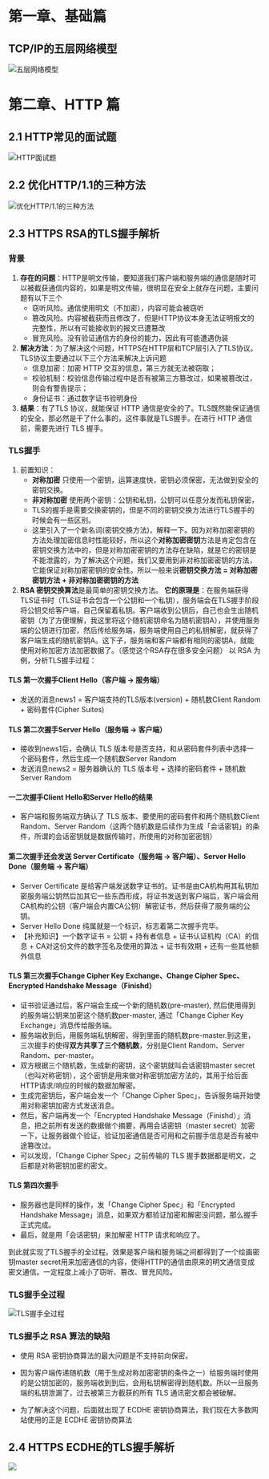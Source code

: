 # 第一章、基础篇
## TCP/IP的五层网络模型
![五层网络模型](https://cdn.jsdelivr.net/gh/jsdevin/imgBed/img/202205142140282.png)

# 第二章、HTTP 篇
## 2.1 HTTP常见的面试题  
![HTTP面试题](https://cdn.jsdelivr.net/gh/jsdevin/imgBed/img/202205142141973.png)

## 2.2 优化HTTP/1.1的三种方法
![优化HTTP/1.1的三种方法](https://cdn.jsdelivr.net/gh/jsdevin/imgBed/img/202205142141818.png)

## 2.3 HTTPS RSA的TLS握手解析
### 背景
1. **存在的问题**：HTTP是明文传输，要知道我们客户端和服务端的通信是随时可以被截获通信内容的，如果是明文传输，很明显在安全上就存在问题，主要问题有以下三个
    - 窃听风险。通信使⽤明⽂（不加密），内容可能会被窃听
    - 篡改风险。内容被截获而且修改了，但是HTTP协议本身⽆法证明报⽂的完整性，所以有可能接收到的报文已遭篡改
    - 冒充风险。没有验证通信⽅的身份的能力，因此有可能遭遇伪装  
2. **解决方法**：为了解决这个问题，HTTPS在HTTP层和TCP层引入了TLS协议。TLS协议主要通过以下三个方法来解决上诉问题
    - 信息加密：加密 HTTP 交互的信息，第三⽅就⽆法被窃取；
    - 校验机制：校验信息传输过程中是否有被第三⽅篡改过，如果被篡改过，则会有警告提示；
    - 身份证书：通过数字证书验明身份
3. **结果**：有了TLS 协议，就能保证 HTTP 通信是安全的了。TLS既然能保证通信的安全，那必然是干了什么事的，这件事就是TLS握手。在进⾏ HTTP 通信前，需要先进⾏ TLS 握⼿。

### TLS握手
1. 前置知识：
   - **对称加密** 只使用一个密钥，运算速度快，密钥必须保密，无法做到安全的密钥交换。
   - **非对称加密** 使用两个密钥：公钥和私钥，公钥可以任意分发而私钥保密，
   - TLS的握手是需要交换密钥的，但是不同的密钥交换方法进行TLS握手的时候会有一些区别。  
   - 这里引入了一个新名词(密钥交换方法)，解释一下。因为对称加密密钥的方法处理加密信息时性能较好，所以这个**对称加密密钥**方法是肯定包含在密钥交换方法中的，但是对称加密密钥的方法存在缺陷，就是它的密钥是不能泄露的，为了解决这个问题，我们又要用到非对称加密密钥的方法，它能保证对称加密密钥的安全性。所以一般来说**密钥交换方法 = 对称加密密钥方法 + 非对称加密密钥的方法**
2. **RSA 密钥交换算法**是最简单的密钥交换方法。
  **它的原理是**：在服务端获得TLS证书时（TLS证书会包含一个公钥和一个私钥），服务端会在TLS握手阶段将公钥交给客户端，自己保留着私钥。客户端收到公钥后，自己也会生出随机密钥（为了方便理解，我这里将这个随机密钥命名为随机密钥A），并使用服务端的公钥进行加密，然后传给服务端，服务端使用自己的私钥解密，就获得了客户端生成的随机密钥A。这下子，服务端和客户端都有相同的密钥A，就能使用对称加密方法加密数据了。（感觉这个RSA存在很多安全问题）
  以 RSA 为例，分析TLS握手过程：
#### TLS 第一次握手Client Hello（客户端 -> 服务端）
- 发送的消息news1 = 客户端支持的TLS版本(version) + 随机数Client Random + 密码套件(Cipher Suites)

#### TLS 第二次握手Server Hello（服务端 -> 客户端）
- 接收到news1后，会确认 TLS 版本号是否支持，和从密码套件列表中选择一个密码套件，然后生成一个随机数Server Random
- 发送消息news2 = 服务器确认的 TLS 版本号 + 选择的密码套件 + 随机数Server Random

#### 一二次握手Client Hello和Server Hello的结果
- 客户端和服务端双方确认了 TLS 版本、要使用的密码套件和两个随机数Client Random、Server Random（这两个随机数是后续作为生成「会话密钥」的条件，所谓的会话密钥就是数据传输时，所使用的对称加密密钥）

#### 第二次握手还会发送 Server Certificate（服务端 -> 客户端）、Server Hello Done（服务端 -> 客户端）
- Server Certificate 是给客户端发送数字证书的。证书是由CA机构用其私钥加密服务端公钥然后加其它一些东西形成，将证书发送到客户端后，客户端会用CA机构的公钥（客户端会内置CA公钥）解密证书，然后获得了服务端的公钥。
- Server Hello Done 纯属就是一个标识，标志着第二次握手完毕。
- 【补充知识】一个数字证书 = 公钥 + 持有者信息 + 证书认证机构（CA）的信息 + CA对这份文件的数字签名及使用的算法 + 证书有效期 + 还有一些其他额外信息

#### TLS 第三次握手Change Cipher Key Exchange、Change Cipher Spec、Encrypted Handshake Message（Finishd）
- 证书验证通过后，客户端会生成一个新的随机数(pre-master), 然后使用得到的服务端公钥来加密这个随机数per-master, 通过「Change Cipher Key Exchange」消息传给服务端。
- 服务端收到后，用服务端私钥解密，得到里面的随机数pre-master.到这里，三次握手的使得**双方共享了三个随机数**，分别是Client Random、Server Random、per-master。
- 双方根据三个随机数，生成新的密钥，这个密钥就叫会话密钥master secret（也叫对称密钥），这个密钥是用来做对称密钥加密方法的，其用于给后面HTTP请求/响应的时候的数据加解密。
- 生成完密钥后，客户端会发一个「Change Cipher Spec」，告诉服务端开始使用对称密钥加密方式发送消息。
- 然后，客户端再发一个「Encrypted Handshake Message（Finishd）」消息，把之前所有发送的数据做个摘要，再用会话密钥（master secret）加密一下，让服务器做个验证，验证加密通信是否可用和之前握手信息是否有被中途篡改过。
- 可以发现，「Change Cipher Spec」之前传输的 TLS 握手数据都是明文，之后都是对称密钥加密的密文。

#### TLS 第四次握手
- 服务器也是同样的操作，发「Change Cipher Spec」和「Encrypted Handshake Message」消息，如果双方都验证加密和解密没问题，那么握手正式完成。
- 最后，就是用「会话密钥」来加解密 HTTP 请求和响应了。  

到此就实现了TLS握手的全过程。效果是客户端和服务端之间都得到了一个绘画密钥master secret用来加密通信的内容，使得HTTP的通信由原来的明文通信变成密文通信。一定程度上减小了窃听、篡改、冒充风险。

### TLS握手全过程
![TLS握手全过程](https://cdn.xiaolincoding.com/gh/xiaolincoder/ImageHost4@main/%E7%BD%91%E7%BB%9C/https/https_rsa.png)

### TLS握手之 RSA 算法的缺陷
- 使用 RSA 密钥协商算法的最大问题是不支持前向保密。

- 因为客户端传递随机数（用于生成对称加密密钥的条件之一）给服务端时使用的是公钥加密的，服务端收到到后，会用私钥解密得到随机数。所以一旦服务端的私钥泄漏了，过去被第三方截获的所有 TLS 通讯密文都会被破解。

- 为了解决这个问题，后面就出现了 ECDHE 密钥协商算法，我们现在大多数网站使用的正是 ECDHE 密钥协商算法

## 2.4 HTTPS ECDHE的TLS握手解析
![](https://cdn.jsdelivr.net/gh/jsdevin/imgBed/img/202205152112581.png)

